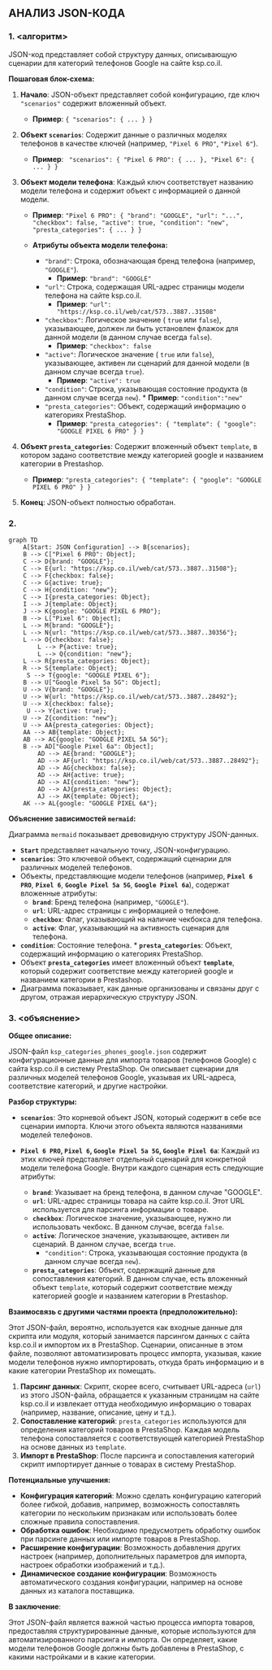 ## АНАЛИЗ JSON-КОДА

### 1. <алгоритм>

JSON-код представляет собой структуру данных, описывающую сценарии для категорий телефонов Google на сайте ksp.co.il.

**Пошаговая блок-схема:**

1.  **Начало**:  JSON-объект представляет собой конфигурацию, где ключ `"scenarios"` содержит вложенный объект.
    *   **Пример**: `{ "scenarios": { ... } }`

2.  **Объект `scenarios`**: Содержит данные о различных моделях телефонов в качестве ключей (например, `"Pixel 6 PRO"`, `"Pixel 6"`).
    *   **Пример**: ` "scenarios": { "Pixel 6 PRO": { ... }, "Pixel 6": { ... } }`

3.  **Объект модели телефона**: Каждый ключ соответствует названию модели телефона и содержит объект с информацией о данной модели.

    *   **Пример**: `"Pixel 6 PRO": { "brand": "GOOGLE", "url": "...", "checkbox": false, "active": true, "condition": "new", "presta_categories": { ... } }`

    *   **Атрибуты объекта модели телефона:**
        *   `"brand"`:  Строка, обозначающая бренд телефона (например, `"GOOGLE"`).
            *   **Пример**: `"brand": "GOOGLE"`
        *   `"url"`: Строка, содержащая URL-адрес страницы модели телефона на сайте ksp.co.il.
            *   **Пример**: `"url": "https://ksp.co.il/web/cat/573..3887..31508"`
        *   `"checkbox"`: Логическое значение ( `true` или `false`),  указывающее, должен ли быть установлен флажок для данной модели (в данном случае всегда `false`).
            *   **Пример**: `"checkbox": false`
        *   `"active"`: Логическое значение ( `true` или `false`),  указывающее, активен ли сценарий для данной модели (в данном случае всегда `true`).
            *   **Пример**: `"active": true`
        *    `"condition"`: Строка, указывающая состояние продукта (в данном случае всегда `new`).
            *   **Пример**: `"condition":"new"`
        *   `"presta_categories"`:  Объект, содержащий информацию о категориях PrestaShop.
            *   **Пример**: `"presta_categories": { "template": { "google": "GOOGLE PIXEL 6 PRO" } }`
4.  **Объект `presta_categories`**: Содержит вложенный объект `template`, в котором задано соответствие между категорией google и названием категории в Prestashop.
    *   **Пример**: `"presta_categories": { "template": { "google": "GOOGLE PIXEL 6 PRO" } }`

5.  **Конец**: JSON-объект полностью обработан.

### 2. <mermaid>

```mermaid
graph TD
    A[Start: JSON Configuration] --> B{scenarios};
    B --> C["Pixel 6 PRO": Object];
    C --> D{brand: "GOOGLE"};
    C --> E{url: "https://ksp.co.il/web/cat/573..3887..31508"};
    C --> F{checkbox: false};
    C --> G{active: true};
    C --> H{condition: "new"};
    C --> I{presta_categories: Object};
    I --> J{template: Object};
    J --> K{google: "GOOGLE PIXEL 6 PRO"};
    B --> L["Pixel 6": Object];
    L --> M{brand: "GOOGLE"};
    L --> N{url: "https://ksp.co.il/web/cat/573..3887..30356"};
    L --> O{checkbox: false};
        L --> P{active: true};
        L --> Q{condition: "new"};
    L --> R{presta_categories: Object};
    R --> S{template: Object};
     S --> T{google: "GOOGLE PIXEL 6"};
    B --> U["Google Pixel 5a 5G": Object];
    U --> V{brand: "GOOGLE"};
    U --> W{url: "https://ksp.co.il/web/cat/573..3887..28492"};
    U --> X{checkbox: false};
     U --> Y{active: true};
    U --> Z{condition: "new"};
    U --> AA{presta_categories: Object};
    AA --> AB{template: Object};
    AB --> AC{google: "GOOGLE PIXEL 5A 5G"};
    B --> AD["Google Pixel 6a": Object];
        AD --> AE{brand: "GOOGLE"};
        AD --> AF{url: "https://ksp.co.il/web/cat/573..3887..28492"};
        AD --> AG{checkbox: false};
        AD --> AH{active: true};
        AD --> AI{condition: "new"};
        AD --> AJ{presta_categories: Object};
        AJ --> AK{template: Object};
    AK --> AL{google: "GOOGLE PIXEL 6A"};
```

**Объяснение зависимостей `mermaid`:**

Диаграмма `mermaid` показывает древовидную структуру JSON-данных.

*   **`Start`** представляет начальную точку, JSON-конфигурацию.
*   **`scenarios`**:  Это ключевой объект, содержащий сценарии для различных моделей телефонов.
*   Объекты, представляющие модели телефонов (например, **`Pixel 6 PRO`**, **`Pixel 6`**, **`Google Pixel 5a 5G`**, **`Google Pixel 6a`**), содержат вложенные атрибуты:
    *   **`brand`**: Бренд телефона (например, `"GOOGLE"`).
    *   **`url`**: URL-адрес страницы с информацией о телефоне.
    *   **`checkbox`**:  Флаг, указывающий на наличие чекбокса для телефона.
    *  **`active`**: Флаг, указывающий на активность сценария для телефона.
   *   **`condition`**: Состояние телефона.
    *   **`presta_categories`**: Объект, содержащий информацию о категориях PrestaShop.
*   Объект **`presta_categories`** имеет вложенный объект **`template`**, который содержит соответствие между категорией google и названием категории в Prestashop.
*   Диаграмма показывает, как данные организованы и связаны друг с другом, отражая иерархическую структуру JSON.

### 3. <объяснение>

**Общее описание:**

JSON-файл `ksp_categories_phones_google.json` содержит конфигурационные данные для импорта товаров (телефонов Google) с сайта ksp.co.il в систему PrestaShop.  Он описывает сценарии для различных моделей телефонов Google, указывая их URL-адреса, соответствие категорий, и другие настройки.

**Разбор структуры:**

*   **`scenarios`**: Это корневой объект JSON, который содержит в себе все сценарии импорта. Ключи этого объекта являются названиями моделей телефонов.

*   **`Pixel 6 PRO`, `Pixel 6`, `Google Pixel 5a 5G`, `Google Pixel 6a`**: Каждый из этих ключей представляет отдельный сценарий для конкретной модели телефона Google. Внутри каждого сценария есть следующие атрибуты:
    *   **`brand`**: Указывает на бренд телефона, в данном случае "GOOGLE".
    *   **`url`**: URL-адрес страницы товара на сайте ksp.co.il. Этот URL используется для парсинга информации о товаре.
    *   **`checkbox`**:  Логическое значение, указывающее, нужно ли использовать чекбокс. В данном случае, всегда `false`.
    *   **`active`**: Логическое значение, указывающее, активен ли сценарий. В данном случае, всегда `true`.
        *    `"condition"`: Строка, указывающая состояние продукта (в данном случае всегда `new`).
    *   **`presta_categories`**: Объект, содержащий данные для сопоставления категорий. В данном случае, есть вложенный объект `template`, который содержит соответствие между категорией google и названием категории в Prestashop.

**Взаимосвязь с другими частями проекта (предположительно):**

Этот JSON-файл, вероятно, используется как входные данные для скрипта или модуля, который занимается парсингом данных с сайта ksp.co.il и импортом их в PrestaShop. Сценарии, описанные в этом файле, позволяют автоматизировать процесс импорта, указывая, какие модели телефонов нужно импортировать, откуда брать информацию и в какие категории PrestaShop их помещать.

1.  **Парсинг данных**: Скрипт, скорее всего, считывает URL-адреса (`url`) из этого JSON-файла, обращается к указанным страницам на сайте ksp.co.il и извлекает оттуда необходимую информацию о товарах (например, название, описание, цену и т.д.).
2.  **Сопоставление категорий**: `presta_categories` используются для определения категорий товаров в PrestaShop. Каждая модель телефона сопоставляется с соответствующей категорией PrestaShop на основе данных из `template`.
3.  **Импорт в PrestaShop**: После парсинга и сопоставления категорий скрипт импортирует данные о товарах в систему PrestaShop.

**Потенциальные улучшения:**

*   **Конфигурация категорий**: Можно сделать конфигурацию категорий более гибкой, добавив, например, возможность сопоставлять категории по нескольким признакам или использовать более сложные правила сопоставления.
*   **Обработка ошибок**: Необходимо предусмотреть обработку ошибок при парсинге данных или импорте товаров в PrestaShop.
*   **Расширение конфигурации**: Возможность добавления других настроек (например, дополнительных параметров для импорта, настроек обработки изображений и т.д.).
*   **Динамическое создание конфигурации**: Возможность автоматического создания конфигурации, например на основе данных из каталога поставщика.

**В заключение**:

Этот JSON-файл является важной частью процесса импорта товаров, предоставляя структурированные данные, которые используются для автоматизированного парсинга и импорта. Он определяет, какие модели телефонов Google должны быть добавлены в PrestaShop, с какими настройками и в какие категории.